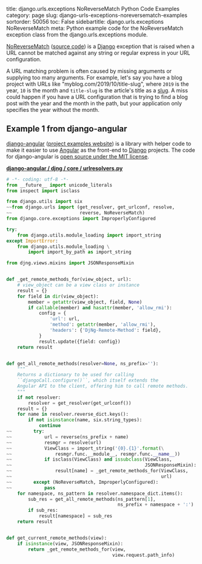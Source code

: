 title: django.urls.exceptions NoReverseMatch Python Code Examples
category: page
slug: django-urls-exceptions-noreversematch-examples
sortorder: 50056
toc: False
sidebartitle: django.urls.exceptions NoReverseMatch
meta: Python example code for the NoReverseMatch exception class from the django.urls.exceptions module.


[NoReverseMatch](https://docs.djangoproject.com/en/dev/ref/exceptions/#noreversematch)
([source code](https://github.com/django/django/blob/b9cf764be62e77b4777b3a75ec256f6209a57671/django/urls/exceptions.py))
is a [Django](/django.html) exception that is raised when a URL
cannot be matched against any string or regular express in your URL 
configuration. 

A URL matching problem is often caused by missing arguments or 
supplying too many arguments. For example, let's say you have a blog
project with URLs like "myblog.com/2019/10/title-slug", where `2019`
is the year, `10` is the month and `title-slug` is the article's title
as a [slug](https://stackoverflow.com/questions/427102/what-is-a-slug-in-django). 
A miss could happen if you have a URL configuration that is trying to 
find a blog post with the year and the month in the path, but your 
application only specifies the year without the month.


## Example 1 from django-angular
[django-angular](https://github.com/jrief/django-angular) 
([project examples website](https://django-angular.awesto.com/classic_form/))
is a library with helper code to make it easier to use 
[Angular](/angular.html) as the front-end to [Django](/django.html) projects.
The code for django-angular is 
[open source under the MIT license](https://github.com/jrief/django-angular/blob/master/LICENSE.txt).


[**django-angular / djng / core / urlresolvers.py**](https://github.com/jrief/django-angular/blob/master/djng/core/urlresolvers.py)


```python
# -*- coding: utf-8 -*-
from __future__ import unicode_literals
from inspect import isclass

from django.utils import six
~~from django.urls import (get_resolver, get_urlconf, resolve, 
~~                         reverse, NoReverseMatch)
from django.core.exceptions import ImproperlyConfigured

try:
    from django.utils.module_loading import import_string
except ImportError:
    from django.utils.module_loading \
        import import_by_path as import_string

from djng.views.mixins import JSONResponseMixin


def _get_remote_methods_for(view_object, url):
    # view_object can be a view class or instance
    result = {}
    for field in dir(view_object):
        member = getattr(view_object, field, None)
        if callable(member) and hasattr(member, 'allow_rmi'):
            config = {
                'url': url,
                'method': getattr(member, 'allow_rmi'),
                'headers': {'DjNg-Remote-Method': field},
            }
            result.update({field: config})
    return result


def get_all_remote_methods(resolver=None, ns_prefix=''):
    """
    Returns a dictionary to be used for calling 
    ``djangoCall.configure()``, which itself extends the
    Angular API to the client, offering him to call remote methods.
    """
    if not resolver:
        resolver = get_resolver(get_urlconf())
    result = {}
    for name in resolver.reverse_dict.keys():
        if not isinstance(name, six.string_types):
            continue
~~        try:
~~            url = reverse(ns_prefix + name)
~~            resmgr = resolve(url)
~~            ViewClass = import_string('{0}.{1}'.format(\
~~                resmgr.func.__module__, resmgr.func.__name__))
~~            if isclass(ViewClass) and issubclass(ViewClass, 
~~                                                 JSONResponseMixin):
~~                result[name] = _get_remote_methods_for(ViewClass, 
~~                                                       url)
~~        except (NoReverseMatch, ImproperlyConfigured):
~~            pass
    for namespace, ns_pattern in resolver.namespace_dict.items():
        sub_res = get_all_remote_methods(ns_pattern[1], 
                                         ns_prefix + namespace + ':')
        if sub_res:
            result[namespace] = sub_res
    return result


def get_current_remote_methods(view):
    if isinstance(view, JSONResponseMixin):
        return _get_remote_methods_for(view, 
                                       view.request.path_info)
```
